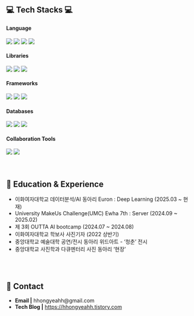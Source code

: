 <div>
  <h2>💻 Tech Stacks 💻</h2>

  <h4>Language</h4>
  <img src="https://img.shields.io/badge/Java-F89820?style=for-the-badge&logo=OpenJDK&logoColor=white">
  <img src="https://img.shields.io/badge/C-00599C?style=for-the-badge&logo=C&logoColor=white">
  <img src="https://img.shields.io/badge/C++-00566B?style=for-the-badge&logo=cplusplus&logoColor=white">
  <img src="https://img.shields.io/badge/Python-4B8BBE?style=for-the-badge&logo=Python&logoColor=white">

  <h4>Libraries</h4>
  <img src="https://img.shields.io/badge/NumPy-013243?style=for-the-badge&logo=NumPy&logoColor=white">
  <img src="https://img.shields.io/badge/Pandas-150458?style=for-the-badge&logo=Pandas&logoColor=white">
  <img src="https://img.shields.io/badge/PyTorch-EE4C2C?style=for-the-badge&logo=PyTorch&logoColor=white">

  <h4>Frameworks</h4>
  <img src="https://img.shields.io/badge/Spring-6DB33F?style=for-the-badge&logo=Spring&logoColor=white">
  <img src="https://img.shields.io/badge/Spring Boot-34A853?style=for-the-badge&logo=SpringBoot&logoColor=white">
  <img src="https://img.shields.io/badge/Spring Security-3A6351?style=for-the-badge&logo=Spring&logoColor=white">

  <h4>Databases</h4>
  <img src="https://img.shields.io/badge/MySQL-4479A1?style=for-the-badge&logo=mysql&logoColor=white">
  <img src="https://img.shields.io/badge/Redis-2242B1?style=for-the-badge&logo=Redis&logoColor=white">
  <img src="https://img.shields.io/badge/H2-316192?style=for-the-badge&logo=H2&logoColor=white">

  <h4>Collaboration Tools</h4>
  <img src="https://img.shields.io/badge/GitHub-181717?style=for-the-badge&logo=GitHub&logoColor=white">
  <img src="https://img.shields.io/badge/Git-E44C30?style=for-the-badge&logo=Git&logoColor=white">
</div>



</div>
<div>
  <br>
<div>
  <br>
  <h2>🔎 Education & Experience</h2>
  <ul>
    <li>이화여자대학교 데이터분석/AI 동아리 Euron : Deep Learning (2025.03 ~ 현재)</li>
    <li>University MakeUs Challenge(UMC) Ewha 7th : Server (2024.09 ~ 2025.02)</li>
    <li>제 3회 OUTTA AI bootcamp (2024.07 ~ 2024.08)</li>
    <li>이화여자대학교 학보사 사진기자 (2022 상반기)</li>
    <li>중앙대학교 예술대학 공연/전시 동아리 위드아트 - ‘청춘’ 전시</li>
    <li>중앙대학교 사진학과 다큐멘터리 사진 동아리 ‘현장’</li>
  </ul>
</div>

<div>
  <br>
  <br>
  <h2>👋 Contact</h2>
  <ul>
    <li><b>Email |</b> hhongyeahh@gmail.com</li>
    <li><b>Tech Blog |</b> <a href="https://hhongyeahh.tistory.com">https://hhongyeahh.tistory.com</a></li>
  </ul>
</div>



